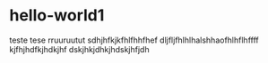 # hello-world1

teste tese rruuruutut
sdhjhfkjkfhlfhhfhef
dljfljfhlhlhalshhaofhlhflhffff  kjfhjhdfkjhdkjhf  dskjhkjdhkjhdskjhfjdh
